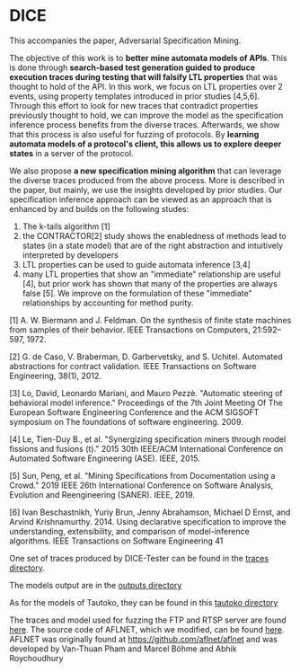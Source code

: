 # DICE

This accompanies the paper, Adversarial Specification Mining.

The objective of this work is to __better mine automata models of APIs__. 
This is done through **search-based test generation guided to produce execution traces during testing that will falsify LTL properties** that was thought to hold of the API.
In this work, we focus on LTL properties over 2 events, using property templates introduced in prior studies [4,5,6].
Through this effort to look for new traces that contradict properties previously thought to hold, we can improve the model as the specification inference process benefits from the diverse traces.
Afterwards, we show that this process is also useful for fuzzing of protocols. By **learning automata models of a protocol's client, this allows us to explore deeper states** in a server of the protocol.



We also propose **a new specification mining algorithm** that can leverage the diverse traces produced from the above process. 
More is described in the paper, but mainly, we use the insights developed by prior studies. 
Our specification inference approach can be viewed as an approach that is enhanced by and builds on the following studes: 
1. The k-tails algorithm [1]
2. the CONTRACTOR[2] study shows the enabledness of methods lead to states (in a state model) that are of the right abstraction and intuitively interpreted by developers
3. LTL properties can be used to guide automata inference [3,4]
4. many LTL properties that show an "immediate" relationship are useful [4], but prior work has shown that many of the properties are always false [5]. We improve on the formulation of these "immediate" relationships by accounting for method purity.

[1] A. W. Biermann and J. Feldman. On the synthesis of finite state machines from samples of their behavior. IEEE Transactions on Computers, 21:592–597, 1972.

[2] G. de Caso, V. Braberman, D. Garbervetsky, and S. Uchitel. Automated abstractions for contract validation. IEEE Transactions on Software Engineering, 38(1), 2012.

[3] Lo, David, Leonardo Mariani, and Mauro Pezzè. "Automatic steering of behavioral model inference." Proceedings of the 7th Joint Meeting Of The European Software Engineering Conference and the ACM SIGSOFT symposium on The foundations of software engineering. 2009.

[4] Le, Tien-Duy B., et al. "Synergizing specification miners through model fissions and fusions (t)." 2015 30th IEEE/ACM International Conference on Automated Software Engineering (ASE). IEEE, 2015.

[5] Sun, Peng, et al. "Mining Specifications from Documentation using a Crowd." 2019 IEEE 26th International Conference on Software Analysis, Evolution and Reengineering (SANER). IEEE, 2019.

[6] Ivan Beschastnikh, Yuriy Brun, Jenny Abrahamson, Michael D Ernst, and Arvind Krishnamurthy. 2014. Using declarative specification to improve the understanding, extensibility, and comparison of model-inference algorithms. IEEE Transactions on Software Engineering 41

One set of traces produced by DICE-Tester can be found in the [traces directory](https://github.com/kanghj/DICE/tree/master/traces).

The models output are in the [outputs directory](https://github.com/kanghj/DICE/tree/master/outputs)

As for the models of Tautoko, they can be found in this [tautoko directory](https://github.com/kanghj/DICE/tree/master/tautoko)

The traces and model used for fuzzing the FTP and RTSP server are found [here](https://github.com/kanghj/DICE/tree/master/server_fuzzing/server_fuzzing).
The source code of AFLNET, which we modified, can be found [here](https://github.com/kanghj/DICE/tree/master/dice-aflnet).
AFLNET was originally found at https://github.com/aflnet/aflnet and was developed by Van-Thuan Pham and Marcel Böhme and Abhik Roychoudhury
